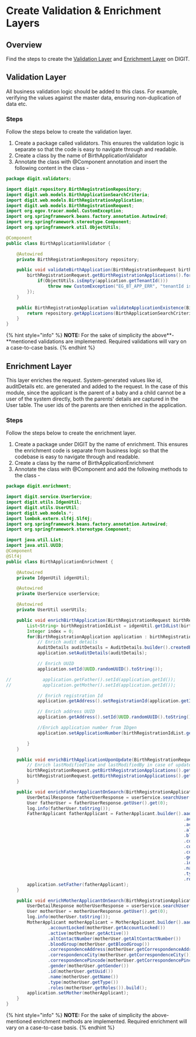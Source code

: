 # Create Validation & Enrichment Layers

## Overview

Find the steps to create the [Validation Layer](create-validation-and-enrichment-layers.md#validation-layer) and [Enrichment Layer](create-validation-and-enrichment-layers.md#enrichment-layer) on DIGIT.

## Validation Layer

All business validation logic should be added to this class. For example, verifying the values against the master data, ensuring non-duplication of data etc.

### **Steps**

Follow the steps below to create the validation layer.

1. Create a package called validators. This ensures the validation logic is separate so that the code is easy to navigate through and readable.
2. Create a class by the name of BirthApplicationValidator
3. Annotate the class with @Component annotation and insert the following content in the class -

```java
package digit.validators;

import digit.repository.BirthRegistrationRepository;
import digit.web.models.BirthApplicationSearchCriteria;
import digit.web.models.BirthRegistrationApplication;
import digit.web.models.BirthRegistrationRequest;
import org.egov.tracer.model.CustomException;
import org.springframework.beans.factory.annotation.Autowired;
import org.springframework.stereotype.Component;
import org.springframework.util.ObjectUtils;

@Component
public class BirthApplicationValidator {

    @Autowired
    private BirthRegistrationRepository repository;

    public void validateBirthApplication(BirthRegistrationRequest birthRegistrationRequest) {
        birthRegistrationRequest.getBirthRegistrationApplications().forEach(application -> {
            if(ObjectUtils.isEmpty(application.getTenantId()))
                throw new CustomException("EG_BT_APP_ERR", "tenantId is mandatory for creating birth registration applications");
        });
    }

    public BirthRegistrationApplication validateApplicationExistence(BirthRegistrationApplication birthRegistrationApplication) {
        return repository.getApplications(BirthApplicationSearchCriteria.builder().applicationNumber(birthRegistrationApplication.getApplicationNumber()).build()).get(0);
    }
}
```

{% hint style="info" %}
**NOTE:** For the sake of simplicity the above**-**mentioned validations are implemented. Required validations will vary on a case-to-case basis.
{% endhint %}

## **Enrichment Layer**

This layer enriches the request. System-generated values like id, auditDetails etc. are generated and added to the request. In the case of this module, since the applicant is the parent of a baby and a child cannot be a user of the system directly, both the parents' details are captured in the User table. The user ids of the parents are then enriched in the application.&#x20;

### **Steps**

Follow the steps below to create the enrichment layer.

1. Create a package under DIGIT by the name of enrichment. This ensures the enrichment code is separate from business logic so that the codebase is easy to navigate through and readable.
2. Create a class by the name of BirthApplicationEnrichment
3. Annotate the class with @Component and add the following methods to the class -

```java
package digit.enrichment;

import digit.service.UserService;
import digit.utils.IdgenUtil;
import digit.utils.UserUtil;
import digit.web.models.*;
import lombok.extern.slf4j.Slf4j;
import org.springframework.beans.factory.annotation.Autowired;
import org.springframework.stereotype.Component;

import java.util.List;
import java.util.UUID;
@Component
@Slf4j
public class BirthApplicationEnrichment {

    @Autowired
    private IdgenUtil idgenUtil;

    @Autowired
    private UserService userService;

    @Autowired
    private UserUtil userUtils;

    public void enrichBirthApplication(BirthRegistrationRequest birthRegistrationRequest) {
        List<String> birthRegistrationIdList = idgenUtil.getIdList(birthRegistrationRequest.getRequestInfo(), birthRegistrationRequest.getBirthRegistrationApplications().get(0).getTenantId(), "btr.registrationid", "", birthRegistrationRequest.getBirthRegistrationApplications().size());
        Integer index = 0;
        for(BirthRegistrationApplication application : birthRegistrationRequest.getBirthRegistrationApplications()){
            // Enrich audit details
            AuditDetails auditDetails = AuditDetails.builder().createdBy(birthRegistrationRequest.getRequestInfo().getUserInfo().getUuid()).createdTime(System.currentTimeMillis()).lastModifiedBy(birthRegistrationRequest.getRequestInfo().getUserInfo().getUuid()).lastModifiedTime(System.currentTimeMillis()).build();
            application.setAuditDetails(auditDetails);

            // Enrich UUID
            application.setId(UUID.randomUUID().toString());

//            application.getFather().setId(application.getId());
//            application.getMother().setId(application.getId());

            // Enrich registration Id
            application.getAddress().setRegistrationId(application.getId());

            // Enrich address UUID
            application.getAddress().setId(UUID.randomUUID().toString());

            //Enrich application number from IDgen
            application.setApplicationNumber(birthRegistrationIdList.get(index++));

        }
    }

    public void enrichBirthApplicationUponUpdate(BirthRegistrationRequest birthRegistrationRequest) {
        // Enrich lastModifiedTime and lastModifiedBy in case of update
        birthRegistrationRequest.getBirthRegistrationApplications().get(0).getAuditDetails().setLastModifiedTime(System.currentTimeMillis());
        birthRegistrationRequest.getBirthRegistrationApplications().get(0).getAuditDetails().setLastModifiedBy(birthRegistrationRequest.getRequestInfo().getUserInfo().getUuid());
    }

    public void enrichFatherApplicantOnSearch(BirthRegistrationApplication application) {
        UserDetailResponse fatherUserResponse = userService.searchUser(userUtils.getStateLevelTenant(application.getTenantId()),application.getFather().getId(),null);
        User fatherUser = fatherUserResponse.getUser().get(0);
        log.info(fatherUser.toString());
        FatherApplicant fatherApplicant = FatherApplicant.builder().aadhaarNumber(fatherUser.getAadhaarNumber())
                                                                    .accountLocked(fatherUser.getAccountLocked())
                                                                    .active(fatherUser.getActive())
                                                                    .altContactNumber(fatherUser.getAltContactNumber())
                                                                    .bloodGroup(fatherUser.getBloodGroup())
                                                                    .correspondenceAddress(fatherUser.getCorrespondenceAddress())
                                                                    .correspondenceCity(fatherUser.getCorrespondenceCity())
                                                                    .correspondencePincode(fatherUser.getCorrespondencePincode())
                                                                    .gender(fatherUser.getGender())
                                                                    .id(fatherUser.getUuid())
                                                                    .name(fatherUser.getName())
                                                                    .type(fatherUser.getType())
                                                                    .roles(fatherUser.getRoles()).build();
        application.setFather(fatherApplicant);
    }

    public void enrichMotherApplicantOnSearch(BirthRegistrationApplication application) {
        UserDetailResponse motherUserResponse = userService.searchUser(userUtils.getStateLevelTenant(application.getTenantId()),application.getFather().getId(),null);
        User motherUser = motherUserResponse.getUser().get(0);
        log.info(motherUser.toString());
        MotherApplicant motherApplicant = MotherApplicant.builder().aadhaarNumber(motherUser.getAadhaarNumber())
                .accountLocked(motherUser.getAccountLocked())
                .active(motherUser.getActive())
                .altContactNumber(motherUser.getAltContactNumber())
                .bloodGroup(motherUser.getBloodGroup())
                .correspondenceAddress(motherUser.getCorrespondenceAddress())
                .correspondenceCity(motherUser.getCorrespondenceCity())
                .correspondencePincode(motherUser.getCorrespondencePincode())
                .gender(motherUser.getGender())
                .id(motherUser.getUuid())
                .name(motherUser.getName())
                .type(motherUser.getType())
                .roles(motherUser.getRoles()).build();
        application.setMother(motherApplicant);
    }
}
```

{% hint style="info" %}
**NOTE:** For the sake of simplicity the above-mentioned enrichment methods are implemented. Required enrichment will vary on a case-to-case basis.
{% endhint %}

